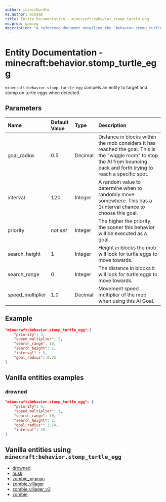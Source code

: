 ```yaml
---
author: iconicNurdle
ms.author: mikeam
title: Entity Documentation - minecraft:behavior.stomp_turtle_egg
ms.prod: gaming
description: "A reference document detailing the 'behavior.stomp_turtle_egg' entity goal"
---
```


# Entity Documentation - minecraft:behavior.stomp_turtle_egg

`minecraft:behavior.stomp_turtle_egg` compels an entity to target and stomp on turtle eggs when detected.

## Parameters

|Name |Default Value  |Type  |Description  |
|:----------|:----------|:----------|:----------|
| goal_radius|0.5| Decimal|  Distance in blocks within the mob considers it has reached the goal. This is the "wiggle room" to stop the AI from bouncing back and forth trying to reach a specific spot. |
| interval| 120| Integer|  A random value to determine when to randomly move somewhere. This has a 1/interval chance to choose this goal. |
|priority|*not set*|Integer|The higher the priority, the sooner this behavior will be executed as a goal.|
| search_height| 1| Integer|  Height in blocks the mob will look for turtle eggs to move towards. |
| search_range| 0| Integer| The distance in blocks it will look for turtle eggs to move towards. |
| speed_multiplier| 1.0| Decimal|  Movement speed multiplier of the mob when using this AI Goal. |

## Example

```json
"minecraft:behavior.stomp_turtle_egg":{
    "priority": 3,
    "speed_multiplier": 2,
    "search_range": 10,
    "search_height": 1,
    "interval" : 5,
    "goal_radius": 0.75
}
```

## Vanilla entities examples

### drowned

```json
"minecraft:behavior.stomp_turtle_egg": {
    "priority": 4,
    "speed_multiplier": 1,
    "search_range": 10,
    "search_height": 2,
    "goal_radius": 1.14,
    "interval": 20
}
```

## Vanilla entities using `minecraft:behavior.stomp_turtle_egg`

- [drowned](../../../../Source/VanillaBehaviorPack_Snippets/entities/drowned.md)
- [husk](../../../../Source/VanillaBehaviorPack_Snippets/entities/husk.md)
- [zombie_pigman](../../../../Source/VanillaBehaviorPack_Snippets/entities/zombie_pigman.md)
- [zombie_villager](../../../../Source/VanillaBehaviorPack_Snippets/entities/zombie_villager.md)
- [zombie_villager_v2](../../../../Source/VanillaBehaviorPack_Snippets/entities/zombie_villager_v2.md)
- [zombie](../../../../Source/VanillaBehaviorPack_Snippets/entities/zombie.md)
